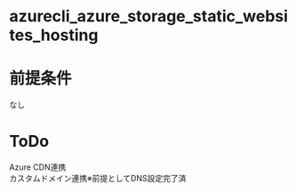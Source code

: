 # azurecli_azure_storage_static_websites_hosting

# 前提条件  
なし

# ToDo  
Azure CDN連携  
カスタムドメイン連携※前提としてDNS設定完了済
